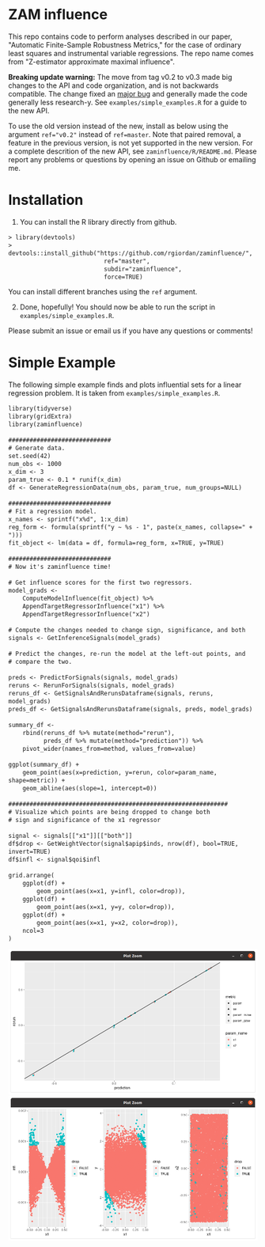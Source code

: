 # ZAM influence

This repo contains code to perform analyses described in our paper, "Automatic
Finite-Sample Robustness Metrics," for the case of ordinary least squares and
instrumental variable regressions. The repo name comes from "Z-estimator
approximate maximal influence".

**Breaking update warning:**
The move from tag v0.2 to v0.3 made big changes to the API and
code organization, and is not backwards compatible.  The change fixed
an [major bug](https://github.com/rgiordan/zaminfluence/issues/20)
and generally made the code generally less research-y.  See
`examples/simple_examples.R` for a guide to the new API.

To use the old version instead of the new,
install as below using the argument `ref="v0.2"` instead of `ref=master`.
Note that paired
removal, a feature in the previous version, is not yet supported in the new
version.  For a complete descrition of the new API, see
`zaminfluence/R/README.md`.   Please report any problems or questions by
opening an issue on Github or emailing me.

# Installation

1. You can install the R library directly from github.
```
> library(devtools)
> devtools::install_github("https://github.com/rgiordan/zaminfluence/",
                           ref="master",
                           subdir="zaminfluence",
                           force=TRUE)
```

You can install different branches using the `ref` argument.

2. Done, hopefully!  You should now be able to run the script in
   `examples/simple_examples.R`.

Please submit an issue or email us if you have any questions or comments!

# Simple Example

The following simple example finds and plots influential
sets for a linear regression problem.  It is taken from
`examples/simple_examples.R`.

```
library(tidyverse)
library(gridExtra)
library(zaminfluence)

#############################
# Generate data.
set.seed(42)
num_obs <- 1000
x_dim <- 3
param_true <- 0.1 * runif(x_dim)
df <- GenerateRegressionData(num_obs, param_true, num_groups=NULL)

#############################
# Fit a regression model.
x_names <- sprintf("x%d", 1:x_dim)
reg_form <- formula(sprintf("y ~ %s - 1", paste(x_names, collapse=" + ")))
fit_object <- lm(data = df, formula=reg_form, x=TRUE, y=TRUE)

#############################
# Now it's zaminfluence time!

# Get influence scores for the first two regressors.
model_grads <-
    ComputeModelInfluence(fit_object) %>%
    AppendTargetRegressorInfluence("x1") %>%
    AppendTargetRegressorInfluence("x2")

# Compute the changes needed to change sign, significance, and both
signals <- GetInferenceSignals(model_grads)

# Predict the changes, re-run the model at the left-out points, and
# compare the two.

preds <- PredictForSignals(signals, model_grads)
reruns <- RerunForSignals(signals, model_grads)
reruns_df <- GetSignalsAndRerunsDataframe(signals, reruns, model_grads)
preds_df <- GetSignalsAndRerunsDataframe(signals, preds, model_grads)

summary_df <-
    rbind(reruns_df %>% mutate(method="rerun"),
          preds_df %>% mutate(method="prediction")) %>%
    pivot_wider(names_from=method, values_from=value)

ggplot(summary_df) +
    geom_point(aes(x=prediction, y=rerun, color=param_name, shape=metric)) +
    geom_abline(aes(slope=1, intercept=0))

##############################################################
# Visualize which points are being dropped to change both
# sign and significance of the x1 regressor

signal <- signals[["x1"]][["both"]]
df$drop <- GetWeightVector(signal$apip$inds, nrow(df), bool=TRUE, invert=TRUE)
df$infl <- signal$qoi$infl

grid.arrange(
    ggplot(df) +
        geom_point(aes(x=x1, y=infl, color=drop)),
    ggplot(df) +
        geom_point(aes(x=x1, y=y, color=drop)),
    ggplot(df) +
        geom_point(aes(x=x1, y=x2, color=drop)),
    ncol=3
)
```

![rerun plot](examples/rerun_vs_pred.png)
![dropped points](examples/dropped_points.png)
